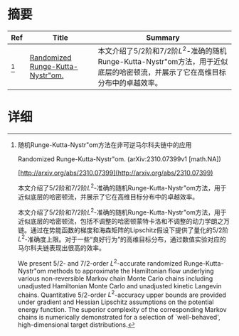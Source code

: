 # 摘要

| Ref | Title | Summary |
| --- | --- | --- |
| [^1] | [Randomized Runge-Kutta-Nystr\"om.](http://arxiv.org/abs/2310.07399) | 本文介绍了5/2阶和7/2阶$L^2$-准确的随机Runge-Kutta-Nystr\"om方法，用于近似底层的哈密顿流，并展示了它在高维目标分布中的卓越效率。 |

# 详细

[^1]: 随机Runge-Kutta-Nystr\"om方法在非可逆马尔科夫链中的应用

    Randomized Runge-Kutta-Nystr\"om. (arXiv:2310.07399v1 [math.NA])

    [http://arxiv.org/abs/2310.07399](http://arxiv.org/abs/2310.07399)

    本文介绍了5/2阶和7/2阶$L^2$-准确的随机Runge-Kutta-Nystr\"om方法，用于近似底层的哈密顿流，并展示了它在高维目标分布中的卓越效率。

    

    本文介绍了5/2阶和7/2阶$L^2$-准确的随机Runge-Kutta-Nystr\"om方法，用于近似底层的哈密顿流，包括不调整的哈密顿蒙特卡洛和不调整的动力学朗之万链。通过在势能函数的梯度和海森矩阵的Lipschitz假设下提供了量化的5/2阶$L^2$-准确度上限。对于一些“良好行为”的高维目标分布，通过数值实验对应的马尔科夫链表现出很高的效率。

    We present 5/2- and 7/2-order $L^2$-accurate randomized Runge-Kutta-Nystr\"om methods to approximate the Hamiltonian flow underlying various non-reversible Markov chain Monte Carlo chains including unadjusted Hamiltonian Monte Carlo and unadjusted kinetic Langevin chains. Quantitative 5/2-order $L^2$-accuracy upper bounds are provided under gradient and Hessian Lipschitz assumptions on the potential energy function. The superior complexity of the corresponding Markov chains is numerically demonstrated for a selection of `well-behaved', high-dimensional target distributions.
    

